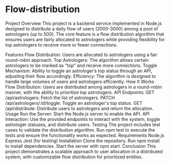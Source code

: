 # Flow-distribution

Project Overview
This project is a backend service implemented in Node.js designed to distribute a daily flow of users (2000-3000) among a pool of astrologers (up to 500). The core feature is a flow distribution algorithm that ensures users are fairly allocated to astrologers while providing flexibility for top astrologers to receive more or fewer connections.

Features
Flow Distribution: Users are allocated to astrologers using a fair round-robin approach.
Top Astrologers: The algorithm allows certain astrologers to be marked as "top" and receive more connections.
Toggle Mechanism: Ability to toggle an astrologer’s top status through an API, adjusting their flow accordingly.
Efficiency: The algorithm is designed to handle large volumes of users and astrologers efficiently.
How It Works
Flow Distribution: Users are distributed among astrologers in a round-robin manner, with the ability to prioritize top astrologers.
API Endpoints:
GET /api/astrologers: Fetch the list of astrologers.
PATCH /api/astrologers/:id/toggle: Toggle an astrologer's top status.
GET /api/distribute: Distribute users to astrologers and return the allocation.
Usage
Run the Server: Start the Node.js server to enable the API.
API Interaction: Use the provided endpoints to interact with the system, toggle astrologer statuses, and distribute users.
Testing
The project includes test cases to validate the distribution algorithm. Run npm test to execute the tests and ensure the functionality works as expected.
Requirements
Node.js
Express
Jest (for testing)
Installation
Clone the repository.
Run npm install to install dependencies.
Start the server with npm start.
Conclusion
This project demonstrates a scalable approach to user allocation in a distributed system, with customizable flow distribution for prioritized entities.

